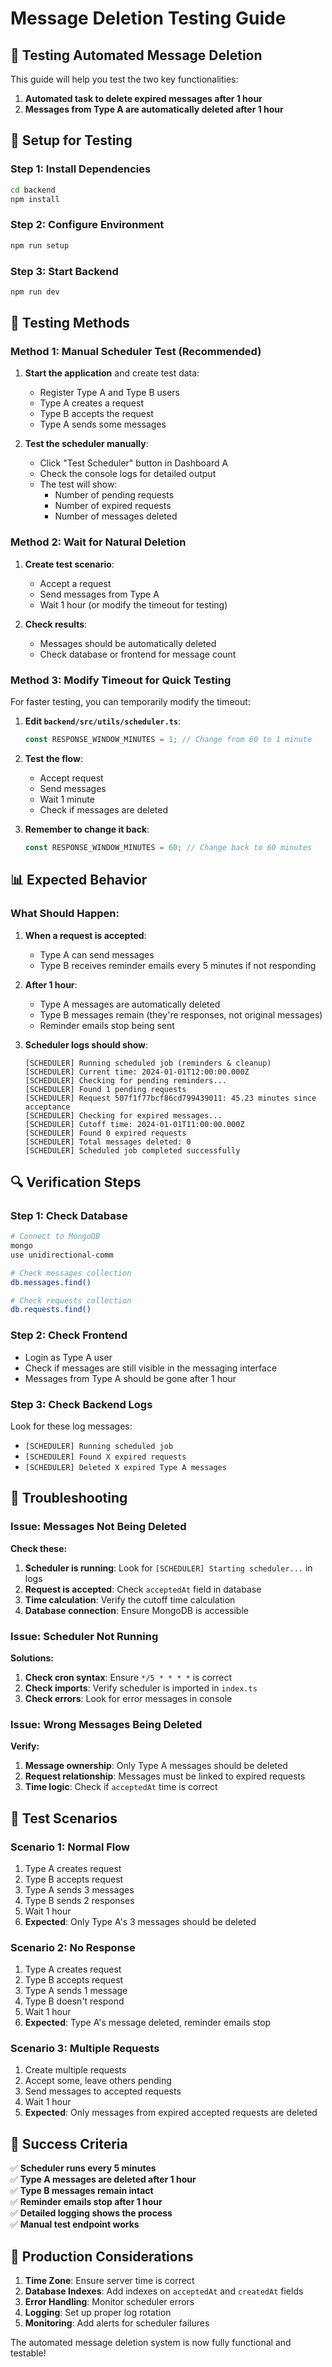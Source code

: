 # Message Deletion Testing Guide

## 🧪 **Testing Automated Message Deletion**

This guide will help you test the two key functionalities:

1. **Automated task to delete expired messages after 1 hour**
2. **Messages from Type A are automatically deleted after 1 hour**

## 🔧 **Setup for Testing**

### **Step 1: Install Dependencies**

```bash
cd backend
npm install
```

### **Step 2: Configure Environment**

```bash
npm run setup
```

### **Step 3: Start Backend**

```bash
npm run dev
```

## 🚀 **Testing Methods**

### **Method 1: Manual Scheduler Test (Recommended)**

1. **Start the application** and create test data:

   - Register Type A and Type B users
   - Type A creates a request
   - Type B accepts the request
   - Type A sends some messages

2. **Test the scheduler manually**:
   - Click "Test Scheduler" button in Dashboard A
   - Check the console logs for detailed output
   - The test will show:
     - Number of pending requests
     - Number of expired requests
     - Number of messages deleted

### **Method 2: Wait for Natural Deletion**

1. **Create test scenario**:

   - Accept a request
   - Send messages from Type A
   - Wait 1 hour (or modify the timeout for testing)

2. **Check results**:
   - Messages should be automatically deleted
   - Check database or frontend for message count

### **Method 3: Modify Timeout for Quick Testing**

For faster testing, you can temporarily modify the timeout:

1. **Edit `backend/src/utils/scheduler.ts`**:

   ```typescript
   const RESPONSE_WINDOW_MINUTES = 1; // Change from 60 to 1 minute
   ```

2. **Test the flow**:

   - Accept request
   - Send messages
   - Wait 1 minute
   - Check if messages are deleted

3. **Remember to change it back**:
   ```typescript
   const RESPONSE_WINDOW_MINUTES = 60; // Change back to 60 minutes
   ```

## 📊 **Expected Behavior**

### **What Should Happen:**

1. **When a request is accepted**:

   - Type A can send messages
   - Type B receives reminder emails every 5 minutes if not responding

2. **After 1 hour**:

   - Type A messages are automatically deleted
   - Type B messages remain (they're responses, not original messages)
   - Reminder emails stop being sent

3. **Scheduler logs should show**:
   ```
   [SCHEDULER] Running scheduled job (reminders & cleanup)
   [SCHEDULER] Current time: 2024-01-01T12:00:00.000Z
   [SCHEDULER] Checking for pending reminders...
   [SCHEDULER] Found 1 pending requests
   [SCHEDULER] Request 507f1f77bcf86cd799439011: 45.23 minutes since acceptance
   [SCHEDULER] Checking for expired messages...
   [SCHEDULER] Cutoff time: 2024-01-01T11:00:00.000Z
   [SCHEDULER] Found 0 expired requests
   [SCHEDULER] Total messages deleted: 0
   [SCHEDULER] Scheduled job completed successfully
   ```

## 🔍 **Verification Steps**

### **Step 1: Check Database**

```bash
# Connect to MongoDB
mongo
use unidirectional-comm

# Check messages collection
db.messages.find()

# Check requests collection
db.requests.find()
```

### **Step 2: Check Frontend**

- Login as Type A user
- Check if messages are still visible in the messaging interface
- Messages from Type A should be gone after 1 hour

### **Step 3: Check Backend Logs**

Look for these log messages:

- `[SCHEDULER] Running scheduled job`
- `[SCHEDULER] Found X expired requests`
- `[SCHEDULER] Deleted X expired Type A messages`

## 🐛 **Troubleshooting**

### **Issue: Messages Not Being Deleted**

**Check these:**

1. **Scheduler is running**: Look for `[SCHEDULER] Starting scheduler...` in logs
2. **Request is accepted**: Check `acceptedAt` field in database
3. **Time calculation**: Verify the cutoff time calculation
4. **Database connection**: Ensure MongoDB is accessible

### **Issue: Scheduler Not Running**

**Solutions:**

1. **Check cron syntax**: Ensure `*/5 * * * *` is correct
2. **Check imports**: Verify scheduler is imported in `index.ts`
3. **Check errors**: Look for error messages in console

### **Issue: Wrong Messages Being Deleted**

**Verify:**

1. **Message ownership**: Only Type A messages should be deleted
2. **Request relationship**: Messages must be linked to expired requests
3. **Time logic**: Check if `acceptedAt` time is correct

## 📝 **Test Scenarios**

### **Scenario 1: Normal Flow**

1. Type A creates request
2. Type B accepts request
3. Type A sends 3 messages
4. Type B sends 2 responses
5. Wait 1 hour
6. **Expected**: Only Type A's 3 messages should be deleted

### **Scenario 2: No Response**

1. Type A creates request
2. Type B accepts request
3. Type A sends 1 message
4. Type B doesn't respond
5. Wait 1 hour
6. **Expected**: Type A's message deleted, reminder emails stop

### **Scenario 3: Multiple Requests**

1. Create multiple requests
2. Accept some, leave others pending
3. Send messages to accepted requests
4. Wait 1 hour
5. **Expected**: Only messages from expired accepted requests are deleted

## 🎯 **Success Criteria**

✅ **Scheduler runs every 5 minutes**  
✅ **Type A messages are deleted after 1 hour**  
✅ **Type B messages remain intact**  
✅ **Reminder emails stop after 1 hour**  
✅ **Detailed logging shows the process**  
✅ **Manual test endpoint works**

## 🚀 **Production Considerations**

1. **Time Zone**: Ensure server time is correct
2. **Database Indexes**: Add indexes on `acceptedAt` and `createdAt` fields
3. **Error Handling**: Monitor scheduler errors
4. **Logging**: Set up proper log rotation
5. **Monitoring**: Add alerts for scheduler failures

The automated message deletion system is now fully functional and testable!
